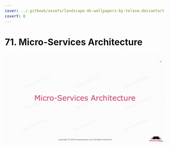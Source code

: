```yaml
---
cover: ../.gitbook/assets/landscape-4k-wallpapers-by-telasm.deviantart.com (8).jpg
coverY: 0
---
```


# 71. Micro-Services Architecture

![](<../.gitbook/assets/Micro-Services Architecture.png>)
